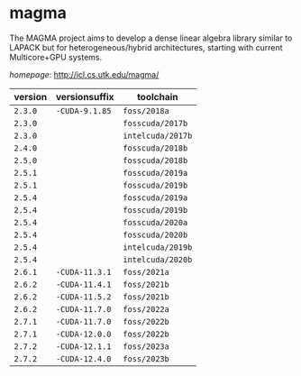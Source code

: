 # magma

The MAGMA project aims to develop a dense linear algebra library similar to  LAPACK but for heterogeneous/hybrid architectures, starting with current Multicore+GPU systems.

*homepage*: <http://icl.cs.utk.edu/magma/>

version | versionsuffix | toolchain
--------|---------------|----------
``2.3.0`` | ``-CUDA-9.1.85`` | ``foss/2018a``
``2.3.0`` |  | ``fosscuda/2017b``
``2.3.0`` |  | ``intelcuda/2017b``
``2.4.0`` |  | ``fosscuda/2018b``
``2.5.0`` |  | ``fosscuda/2018b``
``2.5.1`` |  | ``fosscuda/2019a``
``2.5.1`` |  | ``fosscuda/2019b``
``2.5.4`` |  | ``fosscuda/2019a``
``2.5.4`` |  | ``fosscuda/2019b``
``2.5.4`` |  | ``fosscuda/2020a``
``2.5.4`` |  | ``fosscuda/2020b``
``2.5.4`` |  | ``intelcuda/2019b``
``2.5.4`` |  | ``intelcuda/2020b``
``2.6.1`` | ``-CUDA-11.3.1`` | ``foss/2021a``
``2.6.2`` | ``-CUDA-11.4.1`` | ``foss/2021b``
``2.6.2`` | ``-CUDA-11.5.2`` | ``foss/2021b``
``2.6.2`` | ``-CUDA-11.7.0`` | ``foss/2022a``
``2.7.1`` | ``-CUDA-11.7.0`` | ``foss/2022b``
``2.7.1`` | ``-CUDA-12.0.0`` | ``foss/2022b``
``2.7.2`` | ``-CUDA-12.1.1`` | ``foss/2023a``
``2.7.2`` | ``-CUDA-12.4.0`` | ``foss/2023b``
